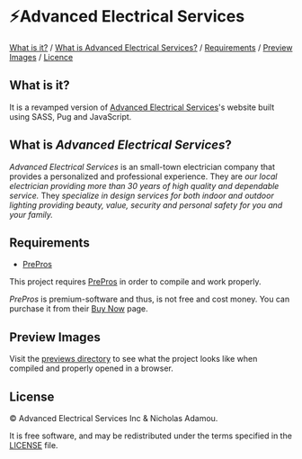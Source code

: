 # ⚡️Advanced Electrical Services

[What is it?](https://github.com/nicholasadamou/Advanced-Electrical-Services#what-is-it) / [What is Advanced Electrical Services?](https://github.com/nicholasadamou/Advanced-Electrical-Services#what-is-advanced-electrical-services) / [Requirements](https://github.com/nicholasadamou/Advanced-Electrical-Services#requirements) / [Preview Images](https://github.com/nicholasadamou/Advanced-Electrical-Services#preview-images) / [Licence]()

What is it?
------------

It is a revamped version of [Advanced Electrical Services](https://advanced-electrical-services.netlify.com/)'s website built using SASS, Pug and JavaScript.

What is *Advanced Electrical Services*?
------------

*Advanced Electrical Services* is an small-town electrician company that provides a personalized and professional experience. They are *our local electrician providing more than 30 years of high quality and dependable service.* They *specialize in design services for both indoor and outdoor lighting providing beauty, value, security and personal safety for you and your family.*

Requirements
------------

* [PrePros](https://prepros.io/)

This project requires [PrePros](https://prepros.io/) in order to compile and work properly.

*PrePros* is premium-software and thus, is not free and cost money. You can purchase it from their [Buy Now](https://prepros.io/buy) page.

Preview Images
------------

Visit the [previews directory](previews) to see what the project looks like when compiled and properly opened in a browser.

License
------------

© Advanced Electrical Services Inc & Nicholas Adamou.

It is free software, and may be redistributed under the terms specified in the [LICENSE] file.

[LICENSE]: LICENSE
